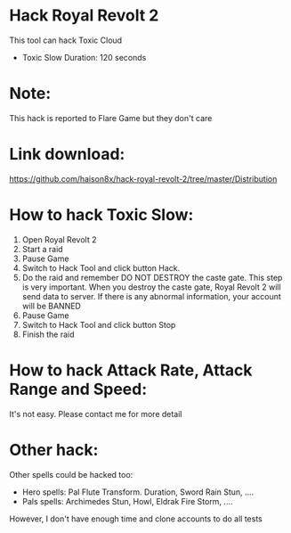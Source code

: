 # Hack Royal Revolt 2

This tool can hack Toxic Cloud
- Toxic Slow Duration: 120 seconds

# Note:

This hack is reported to Flare Game but they don't care

# Link download:

https://github.com/haison8x/hack-royal-revolt-2/tree/master/Distribution

# How to hack Toxic Slow:

1. Open Royal Revolt 2
2. Start a raid
3. Pause Game
3. Switch to Hack Tool and click button Hack. 
4. Do the raid and remember DO NOT DESTROY the caste gate. This step is very important. When you destroy the caste gate, Royal Revolt 2 will send data to server. If there is any abnormal information, your account will be BANNED
5. Pause Game
6. Switch to Hack Tool and click button Stop
7. Finish the raid

# How to hack Attack Rate, Attack Range and Speed:

It's not easy. Please contact me for more detail

# Other hack:

Other spells could be hacked too: 
- Hero spells: Pal Flute Transform. Duration, Sword Rain Stun, ....
- Pals spells: Archimedes Stun, Howl, Eldrak Fire Storm, .... 

However, I don't have enough time and clone accounts to do all tests

